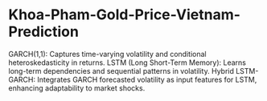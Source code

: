 # Khoa-Pham-Gold-Price-Vietnam-Prediction
GARCH(1,1): Captures time-varying volatility and conditional heteroskedasticity in returns.  LSTM (Long Short-Term Memory): Learns long-term dependencies and sequential patterns in volatility.  Hybrid LSTM-GARCH: Integrates GARCH forecasted volatility as input features for LSTM, enhancing adaptability to market shocks.
